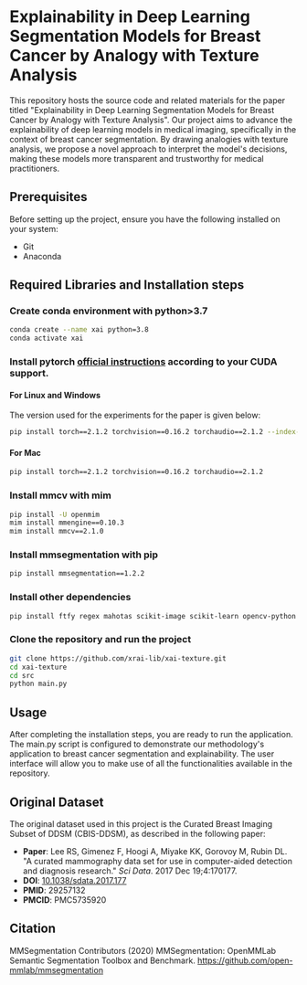 # Explainability in Deep Learning Segmentation Models for Breast Cancer by Analogy with Texture Analysis

This repository hosts the source code and related materials for the paper titled "Explainability in Deep Learning Segmentation Models for Breast Cancer by Analogy with Texture Analysis". Our project aims to advance the explainability of deep learning models in medical imaging, specifically in the context of breast cancer segmentation. By drawing analogies with texture analysis, we propose a novel approach to interpret the model's decisions, making these models more transparent and trustworthy for medical practitioners.

## Prerequisites

Before setting up the project, ensure you have the following installed on your system:
- Git
- Anaconda

## Required Libraries and Installation steps

### Create conda environment with python>3.7
```bash
conda create --name xai python=3.8
conda activate xai
```

### Install pytorch [official instructions](https://pytorch.org/get-started/locally/) according to your CUDA support.

#### For Linux and Windows

The version used for the experiments for the paper is given below:
```bash
pip install torch==2.1.2 torchvision==0.16.2 torchaudio==2.1.2 --index-url https://download.pytorch.org/whl/cu118
``` 
#### For Mac

```bash
pip install torch==2.1.2 torchvision==0.16.2 torchaudio==2.1.2
```
### Install mmcv with mim  
```bash
pip install -U openmim
mim install mmengine==0.10.3
mim install mmcv==2.1.0
```
### Install mmsegmentation with pip  
```bash
pip install mmsegmentation==1.2.2  
```
### Install other dependencies 
```bash
pip install ftfy regex mahotas scikit-image scikit-learn opencv-python pathlib segmentation-models-pytorch

```
### Clone the repository and run the project
```bash
git clone https://github.com/xrai-lib/xai-texture.git
cd xai-texture
cd src
python main.py
```

## Usage
After completing the installation steps, you are ready to run the application. The main.py script is configured to demonstrate our methodology's application to breast cancer segmentation and explainability. The user interface will allow you to make use of all the functionalities available in the repository.

## Original Dataset
The original dataset used in this project is the Curated Breast Imaging Subset of DDSM (CBIS-DDSM), as described in the following paper:

- **Paper**: Lee RS, Gimenez F, Hoogi A, Miyake KK, Gorovoy M, Rubin DL. "A curated mammography data set for use in computer-aided detection and diagnosis research." *Sci Data*. 2017 Dec 19;4:170177. 
- **DOI**: [10.1038/sdata.2017.177](https://doi.org/10.1038/sdata.2017.177)
- **PMID**: 29257132
- **PMCID**: PMC5735920

## Citation

MMSegmentation Contributors (2020) MMSegmentation: OpenMMLab Semantic Segmentation Toolbox and Benchmark. https://github.com/open-mmlab/mmsegmentation
